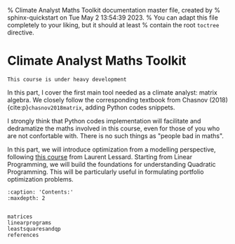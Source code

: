 % Climate Analyst Maths Toolkit documentation master file, created by
% sphinx-quickstart on Tue May  2 13:54:39 2023.
% You can adapt this file completely to your liking, but it should at least
% contain the root `toctree` directive.

# Climate Analyst Maths Toolkit

```{warning}
This course is under heavy development
```

In this part, I cover the first main tool needed as a climate analyst: matrix algebra. We closely follow the corresponding textbook from Chasnov (2018) {cite:p}`chasnov2018matrix`, adding Python codes snippets. 

I strongly think that Python codes implementation will facilitate and dedramatize the maths involved in this course, even for those of you who are not confortable with. There is no such things as "people bad in maths". 


In this part, we will introduce optimization from a modelling perspective, following [this course](https://laurentlessard.com/teaching/524-intro-to-optimization/) from Laurent Lessard. Starting from Linear Programming, we will build the foundations for understanding Quadratic Programming. This will be particularly useful in formulating portfolio optimization problems.


```{toctree}
:caption: 'Contents:'
:maxdepth: 2


matrices
linearprograms
leastsquaresandqp
references
```


